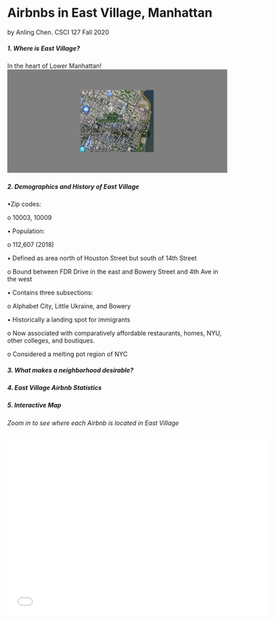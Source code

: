 # Airbnbs in East Village, Manhattan
by Anling Chen. CSCI 127 Fall 2020
##### 1. Where is East Village?

In the heart of Lower Manhattan!
<img src="Highlighted Region East Village.png" class="inline"/>
##### 2. Demographics and History of East Village

•Zip codes:

o 10003, 10009

• Population:

o 112,607 (2018)

• Defined as area north of Houston
Street but south of 14th Street

o Bound between FDR Drive in the
east and Bowery Street and 4th
Ave in the west

• Contains three subsections:

o Alphabet City, Little Ukraine, and Bowery

• Historically a landing spot for immigrants

o Now associated with comparatively affordable restaurants,
homes, NYU, other colleges, and boutiques.

o Considered a melting pot region of NYC

##### 3. What makes a neighborhood desirable?
##### 4. East Village Airbnb Statistics 
##### 5. Interactive Map
###### Zoom in to see where each Airbnb is located in East Village
<iframe src="airbnblocations.html" width="600" height="400" frameborder="0" frameborder="0" marginwidth="0" marginheight="0" allowfullscreen></iframe>
